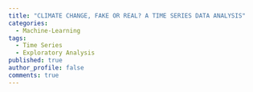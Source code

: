 ```yaml
---
title: "CLIMATE CHANGE, FAKE OR REAL? A TIME SERIES DATA ANALYSIS"
categories:
  - Machine-Learning
tags:
  - Time Series
  - Exploratory Analysis
published: true
author_profile: false
comments: true
---
```


